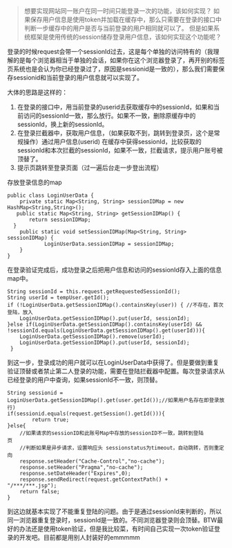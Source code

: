 >想要实现网站同一账户在同一时间只能登录一次的功能，该如何实现？
>如果保存用户信息是使用token并加载在缓存中，那么只需要在登录的接口中判断一步缓存中的用户是否与当前登录的用户相同就可以了。
>但是如果系统框架是使用传统的session储存登录用户信息，该如何实现这个功能呢？  

登录的时候request会带一个sessionId过去，这是每个单独的访问特有的（我理解的是每个浏览器相当于单独的会话，如果你在这个浏览器登录了，再开别的标签页系统也是会认为你已经登录过了，原因是sessionid是一致的），那么我们需要保存sessionid和当前登录的用户信息就可以实现了。  

大体的思路是这样的：  

1. 在登录的接口中，用当前登录的userid去获取缓存中的sessionId，如果和当前访问的sessionId一致，那么放行。如果不一致，删除原缓存中的sessionId，换上新的sessionId。  
2. 在登录拦截器中，获取用户信息，（如果获取不到，跳转到登录页，这个是常规操作）通过用户信息(userid) 在缓存中获得sessionId，比较获取的sessionId和本次拦截的sessionId，如果不一致，拦截请求，提示用户账号被顶替了。    
3. 提示页跳转至登录页面（过一遍后台走一步登出流程）  

存放登录信息的map
```  
public class LoginUserData {   
    private static Map<String, String> sessionIDMap = new 
HashMap<String,String>();   
   public static Map<String, String> getSessionIDMap() {        
       return sessionIDMap;    
  }    
    public static void setSessionIDMap(Map<String, String> sessionIDMap) {       
            LoginUserData.sessionIDMap = sessionIDMap;    
    }
}  

```  

在登录验证完成后，成功登录之后把用户信息和访问的sessionId存入上面的信息map中。
```  
String sessionId = this.request.getRequestedSessionId();
String userId = tempUser.getId();
if (!LoginUserData.getSessionIDMap().containsKey(user)) { //不存在，首次登陆，放入
    LoginUserData.getSessionIDMap().put(userId, sessionId);
}else if(LoginUserData.getSessionIDMap().containsKey(userId) && !sessionId.equals(LoginUserData.getSessionIDMap().get(userId))){      
    LoginUserData.getSessionIDMap().remove(userId); 
    LoginUserData.getSessionIDMap().put(userId, sessionId);
 }

```

到这一步，登录成功的用户就可以在LoginUserData中获得了。但是要做到重复验证顶替或者禁止第二人登录的功能，需要在登陆拦截器中配置。每次登录请求从已经登录的用户中查询，如果sessionId不一致，则顶替。

```  
String sessionid = LoginUserData.getSessionIDMap().get(user.getId());//如果用户名存在即登录放行)
if(sessionid.equals(request.getSession().getId())){      
        return true;
}else{ 
    //如果请求的sessionID和此账号Map中存放的sessionID不一致，跳转到登陆页            
    //判断如果是异步请求，设置响应头 sessionstatus为timeout，自动跳转，否则重定向            
    response.setHeader("Cache-Control","no-cache");      
    response.setHeader("Pragma","no-cache");      
    response.setDateHeader("Expires",0);      
    response.sendRedirect(request.getContextPath() + "/***/***.jsp");      
    return false;
}  
```

到这边就基本实现了不能重复登陆的问题。由于是通过sessionId来判断的，所以同一浏览器重复登录时，sessionId是一致的。不同浏览器登录则会顶替。BTW最好的办法还是使用token验证，但是我比较菜，有时间自己实现一次token验证登录的开发吧。目前都是用别人封装好的emmmmm
